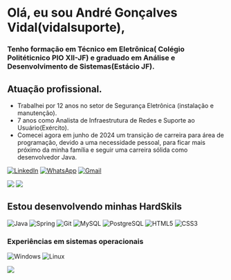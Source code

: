 # Olá, eu sou André Gonçalves Vidal(vidalsuporte),
### Tenho formação em Técnico em Eletrônica( Colégio Politéticnico PIO XII-JF) e graduado em Análise e Desenvolvimento de Sistemas(Estácio JF).

## Atuação profissional.

- Trabalhei por 12 anos no setor de Segurança Eletrônica (instalação e manutenção).
- 7 anos como Analista de Infraestrutura de Redes e Suporte ao Usuário(Exército).
- Comecei agora em junho de 2024 um transição de carreira para área de programação, devido a uma necessidade pessoal, para ficar mais próximo da minha família e seguir uma carreira sólida como desenvolvedor Java.

[![LinkedIn](https://img.shields.io/badge/LinkedIn-0077B5?style=for-the-badge&logo=linkedin&logoColor=white)](https://www.linkedin.com/in/vidalsuporte/)  	[![WhatsApp](https://img.shields.io/badge/WhatsApp-25D366?style=for-the-badge&logo=whatsapp&logoColor=white)](https://wa.me/5532991203111)  	[![Gmail](https://img.shields.io/badge/Gmail-333333?style=for-the-badge&logo=gmail&logoColor=red)](mailto:vidalsuporte@gmail.com)

![](https://github-readme-stats.vercel.app/api/top-langs/?username={vidalsuporte}&theme=blue-green) ![](	https://github-readme-stats.vercel.app/api?username={vidalsuporte}&theme=blue-green)

## Estou desenvolvendo minhas HardSkils
![Java](https://img.shields.io/badge/java-%23ED8B00.svg?style=for-the-badge&logo=openjdk&logoColor=white)   ![Spring](https://img.shields.io/badge/spring-%236DB33F.svg?style=for-the-badge&logo=spring&logoColor=white)  ![Git](https://img.shields.io/badge/GIT-E44C30?style=for-the-badge&logo=git&logoColor=white)
![MySQL](https://img.shields.io/badge/MySQL-00000F?style=for-the-badge&logo=mysql&logoColor=white) ![PostgreSQL](https://img.shields.io/badge/PostgreSQL-000?style=for-the-badge&logo=postgresql)
![HTML5](https://img.shields.io/badge/HTML5-E34F26?style=for-the-badge&logo=html5&logoColor=white)   ![CSS3](https://img.shields.io/badge/CSS3-1572B6?style=for-the-badge&logo=css3&logoColor=white)  
### Experiências em sistemas operacionais

![Windows](https://img.shields.io/badge/Windows-000?style=for-the-badge&logo=windows&logoColor=2CA5E0)  	![Linux](https://img.shields.io/badge/Linux-000?style=for-the-badge&logo=linux&logoColor=FCC624)



![](https://img.shields.io/badge/Made%20with-Markdown-1f425f.svg)